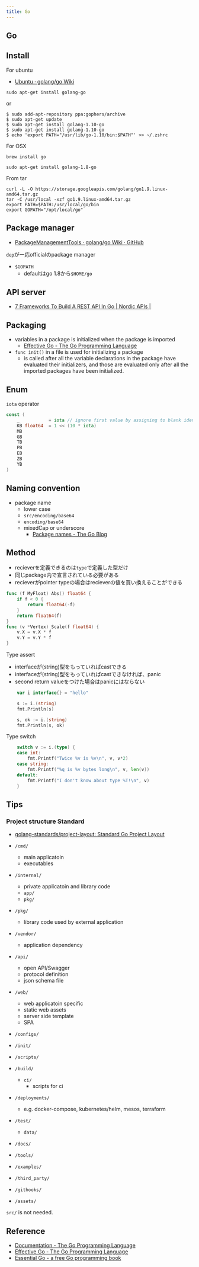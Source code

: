 ```yaml
---
title: Go
---
```


## Go

## Install
For ubuntu
* [Ubuntu · golang/go Wiki](https://github.com/golang/go/wiki/Ubuntu)

```
sudo apt-get install golang-go
```

or

```
$ sudo add-apt-repository ppa:gophers/archive
$ sudo apt-get update
$ sudo apt-get install golang-1.10-go
$ sudo apt-get install golang-1.10-go
$ echo 'export PATH="/usr/lib/go-1.10/bin:$PATH"' >> ~/.zshrc
```


For OSX

```
brew install go
```

```
sudo apt-get install golang-1.8-go
```

From tar

```
curl -L -O https://storage.googleapis.com/golang/go1.9.linux-amd64.tar.gz
tar -C /usr/local -xzf go1.9.linux-amd64.tar.gz
export PATH=$PATH:/usr/local/go/bin
export GOPATH="/opt/local/go"
```

## Package manager
* [PackageManagementTools · golang/go Wiki · GitHub](https://github.com/golang/go/wiki/PackageManagementTools)

`dep`が一応officialのpackage manager

* `$GOPATH`
    * defaultはgo 1.8から`$HOME/go`


## API server
* [7 Frameworks To Build A REST API In Go | Nordic APIs |](https://nordicapis.com/7-frameworks-to-build-a-rest-api-in-go/)

## Packaging
* variables in a package is initialized when the package is imported
    * [Effective Go - The Go Programming Language](https://golang.org/doc/effective_go.html#init)
* `func init()` in a file is used for initializing a package
    * is called after all the variable declarations in the package have evaluated their initializers, and those are evaluated only after all the imported packages have been initialized.


## Enum
`iota` operator

```go
const (
    _           = iota // ignore first value by assigning to blank identifier
    KB float64  = 1 << (10 * iota)
    MB
    GB
    TB
    PB
    EB
    ZB
    YB
)
```

## Naming convention
* package name
    * lower case
    * `src/encoding/base64`
    * `encoding/base64`
    * mixedCap or underscore
        * [Package names \- The Go Blog](https://blog.golang.org/package-names)

## Method
* recieverを定義できるのは`type`で定義した型だけ
* 同じpackage内で宣言されている必要がある
* recieverがpointer typeの場合はrecieverの値を買い換えることができる

```go
func (f MyFloat) Abs() float64 {
	if f < 0 {
		return float64(-f)
	}
	return float64(f)
}
func (v *Vertex) Scale(f float64) {
	v.X = v.X * f
	v.Y = v.Y * f
}
```

Type assert

* interfaceが(string)型をもっていればcastできる
* interfaceが(string)型をもっていればcastできなければ、panic
* second return valueをつけた場合はpanicにはならない

```go
	var i interface{} = "hello"

	s := i.(string)
	fmt.Println(s)

	s, ok := i.(string)
	fmt.Println(s, ok)
```
Type switch

```go
	switch v := i.(type) {
	case int:
		fmt.Printf("Twice %v is %v\n", v, v*2)
	case string:
		fmt.Printf("%q is %v bytes long\n", v, len(v))
	default:
		fmt.Printf("I don't know about type %T!\n", v)
	}
```

## Tips

### Project structure Standard 
* [golang\-standards/project\-layout: Standard Go Project Layout](https://github.com/golang-standards/project-layout)


* `/cmd/`
    * main applicatoin
    * executables
* `/internal/`
    * private applicatoin and library code
    * `app/`
    * `pkg/`
* `/pkg/`
    * library code used by external application
* `/vendor/`
    * application dependency
* `/api/`
    * open API/Swagger
    * protocol definition
    * json schema file
* `/web/`
    * web applicatoin specific
    * static web assets
    * server side template
    * SPA
* `/configs/`
* `/init/`
* `/scripts/`
* `/build/`
    * `ci/`
        * scripts for ci
* `/deployments/`
    * e.g. docker-compose, kubernetes/helm, mesos, terraform
* `/test/`
    * `data/`
* `/docs/`
* `/tools/`
* `/examples/`
* `/third_party/`
* `/githooks/`
* `/assets/`


`src/` is not needed.


## Reference
* [Documentation - The Go Programming Language](https://golang.org/doc/)
* [Effective Go - The Go Programming Language](https://golang.org/doc/effective_go.html)
* [Essential Go - a free Go programming book](http://www.programming-books.io/essential/go/)
